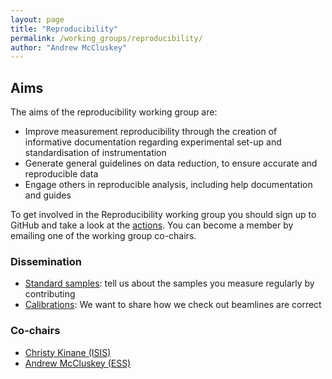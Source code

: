 ```yaml
---
layout: page
title: "Reproducibility"
permalink: /working_groups/reproducibility/
author: "Andrew McCluskey"
---
```


## Aims

The aims of the reproducibility working group are:

- Improve measurement reproducibility through the creation of informative documentation regarding experimental set-up and standardisation of instrumentation
- Generate general guidelines on data reduction, to ensure accurate and reproducible data
- Engage others in reproducible analysis, including help documentation and guides

To get involved in the Reproducibility working group you should sign up to GitHub and take a look at the [actions](https://github.com/reflectivity/reproducibility/projects). You can become a member by emailing one of the working group co-chairs.

### Dissemination

- [Standard samples](../../projects/standard_samples): tell us about the samples you measure regularly by contributing
- [Calibrations](../../projects/calibrations): We want to share how we check out beamlines are correct

### Co-chairs

- [Christy Kinane (ISIS)](mailto:christy.kinane@stfc.ac.uk)
- [Andrew McCluskey (ESS)](mailto:andrew.mccluskey@ess.eu) 

